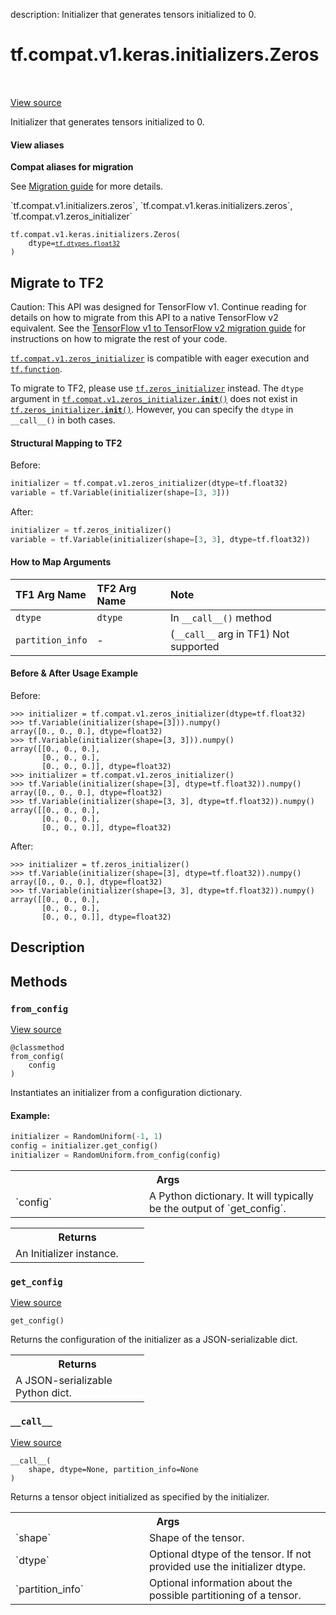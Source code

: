 description: Initializer that generates tensors initialized to 0.

<div itemscope itemtype="http://developers.google.com/ReferenceObject">
<meta itemprop="name" content="tf.compat.v1.keras.initializers.Zeros" />
<meta itemprop="path" content="Stable" />
<meta itemprop="property" content="__call__"/>
<meta itemprop="property" content="__init__"/>
<meta itemprop="property" content="from_config"/>
<meta itemprop="property" content="get_config"/>
</div>

# tf.compat.v1.keras.initializers.Zeros

<!-- Insert buttons and diff -->

<table class="tfo-notebook-buttons tfo-api nocontent" align="left">

</table>

<a target="_blank" class="external" href="/code/stable/tensorflow/python/ops/init_ops.py">View source</a>



Initializer that generates tensors initialized to 0.

<section class="expandable">
  <h4 class="showalways">View aliases</h4>
  <p>
<b>Compat aliases for migration</b>
<p>See
<a href="https://www.tensorflow.org/guide/migrate">Migration guide</a> for
more details.</p>
<p>`tf.compat.v1.initializers.zeros`, `tf.compat.v1.keras.initializers.zeros`, `tf.compat.v1.zeros_initializer`</p>
</p>
</section>

<pre class="devsite-click-to-copy prettyprint lang-py tfo-signature-link">
<code>tf.compat.v1.keras.initializers.Zeros(
    dtype=<a href="../../../../../tf/dtypes.md#float32"><code>tf.dtypes.float32</code></a>
)
</code></pre>





 <section><devsite-expandable expanded>
 <h2 class="showalways">Migrate to TF2</h2>

Caution: This API was designed for TensorFlow v1.
Continue reading for details on how to migrate from this API to a native
TensorFlow v2 equivalent. See the
[TensorFlow v1 to TensorFlow v2 migration guide](https://www.tensorflow.org/guide/migrate)
for instructions on how to migrate the rest of your code.

<a href="../../../../../tf/compat/v1/keras/initializers/Zeros.md"><code>tf.compat.v1.zeros_initializer</code></a> is compatible with eager execution
and <a href="../../../../../tf/function.md"><code>tf.function</code></a>.

To migrate to TF2, please use <a href="../../../../../tf/zeros_initializer.md"><code>tf.zeros_initializer</code></a> instead. The `dtype`
argument in <a href="../../../../../tf/compat/v1/keras/initializers/Zeros.md#__init__"><code>tf.compat.v1.zeros_initializer.__init__()</code></a> does not exist in
<a href="../../../../../tf/zeros_initializer.md#__init__"><code>tf.zeros_initializer.__init__()</code></a>. However, you can specify the `dtype` in
`__call__()` in both cases.

#### Structural Mapping to TF2

Before:

```python
initializer = tf.compat.v1.zeros_initializer(dtype=tf.float32)
variable = tf.Variable(initializer(shape=[3, 3]))
```

After:

```python
initializer = tf.zeros_initializer()
variable = tf.Variable(initializer(shape=[3, 3], dtype=tf.float32))
```

#### How to Map Arguments

| TF1 Arg Name         | TF2 Arg Name     | Note                       |
| :------------------- | :--------------- | :------------------------- |
| `dtype`              | `dtype`          | In `__call__()` method     |
| `partition_info`     | - |  (`__call__` arg in TF1) Not supported    |


#### Before & After Usage Example

Before:

```
>>> initializer = tf.compat.v1.zeros_initializer(dtype=tf.float32)
>>> tf.Variable(initializer(shape=[3])).numpy()
array([0., 0., 0.], dtype=float32)
>>> tf.Variable(initializer(shape=[3, 3])).numpy()
array([[0., 0., 0.],
       [0., 0., 0.],
       [0., 0., 0.]], dtype=float32)
>>> initializer = tf.compat.v1.zeros_initializer()
>>> tf.Variable(initializer(shape=[3], dtype=tf.float32)).numpy()
array([0., 0., 0.], dtype=float32)
>>> tf.Variable(initializer(shape=[3, 3], dtype=tf.float32)).numpy()
array([[0., 0., 0.],
       [0., 0., 0.],
       [0., 0., 0.]], dtype=float32)
```

After:

```
>>> initializer = tf.zeros_initializer()
>>> tf.Variable(initializer(shape=[3], dtype=tf.float32)).numpy()
array([0., 0., 0.], dtype=float32)
>>> tf.Variable(initializer(shape=[3, 3], dtype=tf.float32)).numpy()
array([[0., 0., 0.],
       [0., 0., 0.],
       [0., 0., 0.]], dtype=float32)
```



 </aside></devsite-expandable></section>

<h2>Description</h2>

<!-- Placeholder for "Used in" -->



## Methods

<h3 id="from_config"><code>from_config</code></h3>

<a target="_blank" class="external" href="/code/stable/tensorflow/python/ops/init_ops.py">View source</a>

<pre class="devsite-click-to-copy prettyprint lang-py tfo-signature-link">
<code>@classmethod</code>
<code>from_config(
    config
)
</code></pre>

Instantiates an initializer from a configuration dictionary.


#### Example:



```python
initializer = RandomUniform(-1, 1)
config = initializer.get_config()
initializer = RandomUniform.from_config(config)
```

<!-- Tabular view -->
 <table class="responsive fixed orange">
<colgroup><col width="214px"><col></colgroup>
<tr><th colspan="2">Args</th></tr>

<tr>
<td>
`config`
</td>
<td>
A Python dictionary. It will typically be the output of
`get_config`.
</td>
</tr>
</table>



<!-- Tabular view -->
 <table class="responsive fixed orange">
<colgroup><col width="214px"><col></colgroup>
<tr><th colspan="2">Returns</th></tr>
<tr class="alt">
<td colspan="2">
An Initializer instance.
</td>
</tr>

</table>



<h3 id="get_config"><code>get_config</code></h3>

<a target="_blank" class="external" href="/code/stable/tensorflow/python/ops/init_ops.py">View source</a>

<pre class="devsite-click-to-copy prettyprint lang-py tfo-signature-link">
<code>get_config()
</code></pre>

Returns the configuration of the initializer as a JSON-serializable dict.


<!-- Tabular view -->
 <table class="responsive fixed orange">
<colgroup><col width="214px"><col></colgroup>
<tr><th colspan="2">Returns</th></tr>
<tr class="alt">
<td colspan="2">
A JSON-serializable Python dict.
</td>
</tr>

</table>



<h3 id="__call__"><code>__call__</code></h3>

<a target="_blank" class="external" href="/code/stable/tensorflow/python/ops/init_ops.py">View source</a>

<pre class="devsite-click-to-copy prettyprint lang-py tfo-signature-link">
<code>__call__(
    shape, dtype=None, partition_info=None
)
</code></pre>

Returns a tensor object initialized as specified by the initializer.


<!-- Tabular view -->
 <table class="responsive fixed orange">
<colgroup><col width="214px"><col></colgroup>
<tr><th colspan="2">Args</th></tr>

<tr>
<td>
`shape`
</td>
<td>
Shape of the tensor.
</td>
</tr><tr>
<td>
`dtype`
</td>
<td>
Optional dtype of the tensor. If not provided use the initializer
dtype.
</td>
</tr><tr>
<td>
`partition_info`
</td>
<td>
Optional information about the possible partitioning of a
tensor.
</td>
</tr>
</table>





